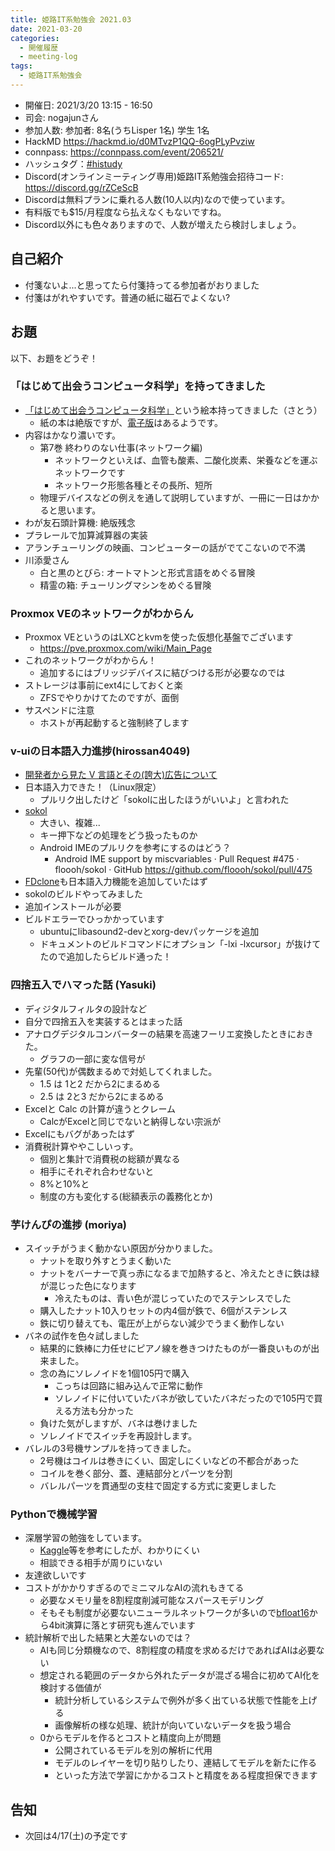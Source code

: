 ```yaml
---
title: 姫路IT系勉強会 2021.03
date: 2021-03-20
categories:
  - 開催履歴
  - meeting-log
tags:
  - 姫路IT系勉強会
---
```


* 開催日: 2021/3/20 13:15 - 16:50
* 司会: nogajunさん
* 参加人数: 参加者: 8名(うちLisper 1名)  学生 1名
* HackMD <https://hackmd.io/d0MTvzP1QQ-6ogPLyPvziw>
* connpass: <https://connpass.com/event/206521/>
* ハッシュタグ：[#histudy](https://twitter.com/search?q=%23histudy&src=typd)
* Discord(オンラインミーティング専用)姫路IT系勉強会招待コード: <https://discord.gg/rZCeScB>
* Discordは無料プランに乗れる人数(10人以内)なので使っています。
* 有料版でも$15/月程度なら払えなくもないですね。
* Discord以外にも色々ありますので、人数が増えたら検討しましょう。

自己紹介
-----------------------

* 付箋ないよ...と思ってたら付箋持ってる参加者がおりました
* 付箋はがれやすいです。普通の紙に磁石でよくない?

お題
-----------------------

以下、お題をどうぞ！

### 「はじめて出会うコンピュータ科学」を持ってきました

* [「はじめて出会うコンピュータ科学」](https://www.iwanami.co.jp/book/b255287.html)という絵本持ってきました（さとう）
    * 紙の本は絶版ですが、[電子版](https://honto.jp/ebook/pd-series_B-MBJ-20210-4-367404X.html)はあるようです。
* 内容はかなり濃いです。
    * 第7巻 終わりのない仕事(ネットワーク編)
        * ネットワークといえば、血管も酸素、二酸化炭素、栄養などを運ぶネットワークです
        * ネットワーク形態各種とその長所、短所
    * 物理デバイスなどの例えを通して説明していますが、一冊に一日はかかると思います。
* わが友石頭計算機: 絶版残念
* プラレールで加算減算器の実装
* アランチューリングの映画、コンピューターの話がでてこないので不満
* 川添愛さん
    * 白と黒のとびら: オートマトンと形式言語をめぐる冒険
    * 精霊の箱: チューリングマシンをめぐる冒険

### Proxmox VEのネットワークがわからん

* Proxmox VEというのはLXCとkvmを使った仮想化基盤でございます
    * <https://pve.proxmox.com/wiki/Main_Page>
* これのネットワークがわからん！
    * 追加するにはブリッジデバイスに結びつける形が必要なのでは
* ストレージは事前にext4にしておくと楽
    * ZFSでやりかけてたのですが、面倒
* サスペンドに注意
    * ホストが再起動すると強制終了します

### v-uiの日本語入力進捗(hirossan4049)

* [開発者から見た V 言語とその(誇大)広告について](https://zenn.dev/zakuro9715/articles/vlang-from-contributor-perspective)
* 日本語入力できた！（Linux限定）
    * プルリク出したけど「sokolに出したほうがいいよ」と言われた
* [sokol](https://github.com/floooh/sokol)
    * 大きい、複雑...
    * キー押下などの処理をどう扱ったものか
    * Android IMEのプルリクを参考にするのはどう？
        * Android IME support by miscvariables · Pull Request #475 · floooh/sokol · GitHub <https://github.com/floooh/sokol/pull/475>
* [FDclone](https://github.com/knu/FDclone)も日本語入力機能を追加していたはず
* sokolのビルドやってみました
* 追加インストールが必要
* ビルドエラーでひっかかっています
    * ubuntuにlibasound2-devとxorg-devパッケージを追加
    * ドキュメントのビルドコマンドにオプション「-lxi -lxcursor」が抜けてたので追加したらビルド通った！

### 四捨五入でハマった話 (Yasuki)

* ディジタルフィルタの設計など
* 自分で四捨五入を実装するとはまった話
* アナログデジタルコンバーターの結果を高速フーリエ変換したときにおきた。
    * グラフの一部に変な信号が
* 先輩(50代)が偶数まるめで対処してくれました。
    * 1.5 は 1と2 だから2にまるめる
    * 2.5 は 2と3 だから2にまるめる
* Excelと Calc の計算が違うとクレーム
    * CalcがExcelと同じでないと納得しない宗派が
* Excelにもバグがあったはず
* 消費税計算ややこしいっす。
    * 個別と集計で消費税の総額が異なる
    * 相手にそれぞれ合わせないと
    * 8%と10%と
    * 制度の方も変化する(総額表示の義務化とか)

### 芋けんぴの進捗 (moriya)

* スイッチがうまく動かない原因が分かりました。
    * ナットを取り外すとうまく動いた
    * ナットをバーナーで真っ赤になるまで加熱すると、冷えたときに鉄は緑が混じった色になります
        * 冷えたものは、青い色が混じっていたのでステンレスでした
    * 購入したナット10入りセットの内4個が鉄で、6個がステンレス
    * 鉄に切り替えても、電圧が上がらない減少でうまく動作しない
* バネの試作を色々試しました
    * 結果的に鉄棒に力任せにピアノ線を巻きつけたものが一番良いものが出来ました。
    * 念の為にソレノイドを1個105円で購入
        * こっちは回路に組み込んで正常に動作
        * ソレノイドに付いていたバネが欲していたバネだったので105円で買える方法も分かった
    * 負けた気がしますが、バネは巻けました
    * ソレノイドでスイッチを再設計します。
* バレルの3号機サンプルを持ってきました。
    * 2号機はコイルは巻きにくい、固定しにくいなどの不都合があった
    * コイルを巻く部分、蓋、連結部分とパーツを分割
    * バレルパーツを貫通型の支柱で固定する方式に変更しました

### Pythonで機械学習

* 深層学習の勉強をしています。
    * [Kaggle](https://www.kaggle.com/)等を参考にしたが、わかりにくい
    * 相談できる相手が周りにいない
* 友達欲しいです
* コストがかかりすぎるのでミニマルなAIの流れもきてる
    * 必要なメモリ量を8割程度削減可能なスパースモデリング
    * そもそも制度が必要ないニューラルネットワークが多いので[bfloat16](https://en.wikipedia.org/wiki/Bfloat16_floating-point_format)から4bit演算に落とす研究も進んでいます
* 統計解析で出した結果と大差ないのでは？
    * AIも同じ分類機なので、8割程度の精度を求めるだけであればAIは必要ない
    * 想定される範囲のデータから外れたデータが混ざる場合に初めてAI化を検討する価値が
        * 統計分析しているシステムで例外が多く出ている状態で性能を上げる
        * 画像解析の様な処理、統計が向いていないデータを扱う場合
    * 0からモデルを作るとコストと精度向上が問題
        * 公開されているモデルを別の解析に代用
        * モデルのレイヤーを切り貼りしたり、連結してモデルを新たに作る
        * といった方法で学習にかかるコストと精度をある程度担保できます

告知
---------------

* 次回は4/17(土)の予定です
